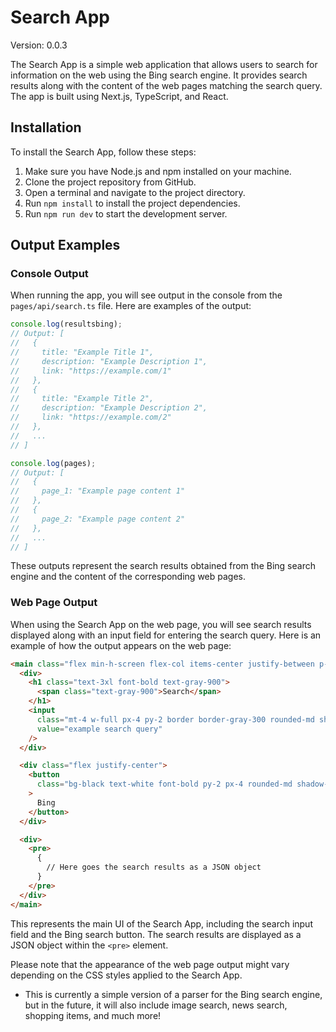 # Search App

Version: 0.0.3

The Search App is a simple web application that allows users to search for information on the web using the Bing search engine. It provides search results along with the content of the web pages matching the search query. The app is built using Next.js, TypeScript, and React.

## Installation

To install the Search App, follow these steps:
1. Make sure you have Node.js and npm installed on your machine.
2. Clone the project repository from GitHub.
3. Open a terminal and navigate to the project directory.
4. Run `npm install` to install the project dependencies.
5. Run `npm run dev` to start the development server.

## Output Examples

### Console Output

When running the app, you will see output in the console from the `pages/api/search.ts` file. Here are examples of the output:

```javascript
console.log(resultsbing);
// Output: [
//   {
//     title: "Example Title 1",
//     description: "Example Description 1",
//     link: "https://example.com/1"
//   },
//   {
//     title: "Example Title 2",
//     description: "Example Description 2",
//     link: "https://example.com/2"
//   },
//   ...
// ]

console.log(pages);
// Output: [
//   {
//     page_1: "Example page content 1"
//   },
//   {
//     page_2: "Example page content 2"
//   },
//   ...
// ]
```

These outputs represent the search results obtained from the Bing search engine and the content of the corresponding web pages.

### Web Page Output

When using the Search App on the web page, you will see search results displayed along with an input field for entering the search query. Here is an example of how the output appears on the web page:

```html
<main class="flex min-h-screen flex-col items-center justify-between p-24">
  <div>
    <h1 class="text-3xl font-bold text-gray-900">
      <span class="text-gray-900">Search</span>
    </h1>
    <input
      class="mt-4 w-full px-4 py-2 border border-gray-300 rounded-md shadow-sm focus:outline-none focus:ring-2 focus:ring-gray-900 focus:border-transparent bg-black"
      value="example search query"
    />
  </div>

  <div class="flex justify-center">
    <button
      class="bg-black text-white font-bold py-2 px-4 rounded-md shadow-sm hover:bg-gray-100 focus:outline-none focus:ring-2 focus:ring-offset-2 focus:ring-offset-gray-900 focus:ring-white"
    >
      Bing
    </button>
  </div>

  <div>
    <pre>
      {
        // Here goes the search results as a JSON object
      }
    </pre>
  </div>
</main>
```

This represents the main UI of the Search App, including the search input field and the Bing search button. The search results are displayed as a JSON object within the `<pre>` element.

Please note that the appearance of the web page output might vary depending on the CSS styles applied to the Search App.


* This is currently a simple version of a parser for the Bing search engine, but in the future, it will also include image search, news search, shopping items, and much more!
